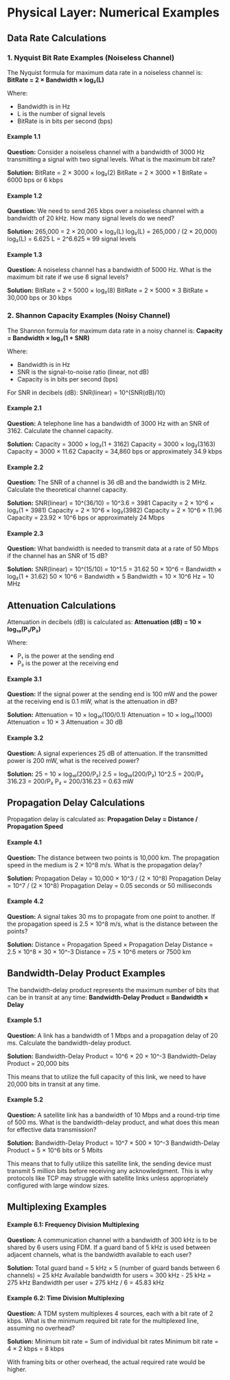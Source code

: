# Physical Layer: Numerical Examples

## Data Rate Calculations

### 1. Nyquist Bit Rate Examples (Noiseless Channel)

The Nyquist formula for maximum data rate in a noiseless channel is:
**BitRate = 2 × Bandwidth × log₂(L)**

Where:
- Bandwidth is in Hz
- L is the number of signal levels
- BitRate is in bits per second (bps)

#### Example 1.1
**Question:** Consider a noiseless channel with a bandwidth of 3000 Hz transmitting a signal with two signal levels. What is the maximum bit rate?

**Solution:**
BitRate = 2 × 3000 × log₂(2)
BitRate = 2 × 3000 × 1
BitRate = 6000 bps or 6 kbps

#### Example 1.2
**Question:** We need to send 265 kbps over a noiseless channel with a bandwidth of 20 kHz. How many signal levels do we need?

**Solution:**
265,000 = 2 × 20,000 × log₂(L)
log₂(L) = 265,000 / (2 × 20,000)
log₂(L) = 6.625
L = 2^6.625 ≈ 99 signal levels

#### Example 1.3
**Question:** A noiseless channel has a bandwidth of 5000 Hz. What is the maximum bit rate if we use 8 signal levels?

**Solution:**
BitRate = 2 × 5000 × log₂(8)
BitRate = 2 × 5000 × 3
BitRate = 30,000 bps or 30 kbps

### 2. Shannon Capacity Examples (Noisy Channel)

The Shannon formula for maximum data rate in a noisy channel is:
**Capacity = Bandwidth × log₂(1 + SNR)**

Where:
- Bandwidth is in Hz
- SNR is the signal-to-noise ratio (linear, not dB)
- Capacity is in bits per second (bps)

For SNR in decibels (dB): SNR(linear) = 10^(SNR(dB)/10)

#### Example 2.1
**Question:** A telephone line has a bandwidth of 3000 Hz with an SNR of 3162. Calculate the channel capacity.

**Solution:**
Capacity = 3000 × log₂(1 + 3162)
Capacity = 3000 × log₂(3163)
Capacity = 3000 × 11.62
Capacity = 34,860 bps or approximately 34.9 kbps

#### Example 2.2
**Question:** The SNR of a channel is 36 dB and the bandwidth is 2 MHz. Calculate the theoretical channel capacity.

**Solution:**
SNR(linear) = 10^(36/10) = 10^3.6 = 3981
Capacity = 2 × 10^6 × log₂(1 + 3981)
Capacity = 2 × 10^6 × log₂(3982)
Capacity = 2 × 10^6 × 11.96
Capacity = 23.92 × 10^6 bps or approximately 24 Mbps

#### Example 2.3
**Question:** What bandwidth is needed to transmit data at a rate of 50 Mbps if the channel has an SNR of 15 dB?

**Solution:**
SNR(linear) = 10^(15/10) = 10^1.5 = 31.62
50 × 10^6 = Bandwidth × log₂(1 + 31.62)
50 × 10^6 = Bandwidth × 5
Bandwidth = 10 × 10^6 Hz = 10 MHz

## Attenuation Calculations

Attenuation in decibels (dB) is calculated as:
**Attenuation (dB) = 10 × log₁₀(P₁/P₂)**

Where:
- P₁ is the power at the sending end
- P₂ is the power at the receiving end

#### Example 3.1
**Question:** If the signal power at the sending end is 100 mW and the power at the receiving end is 0.1 mW, what is the attenuation in dB?

**Solution:**
Attenuation = 10 × log₁₀(100/0.1)
Attenuation = 10 × log₁₀(1000)
Attenuation = 10 × 3
Attenuation = 30 dB

#### Example 3.2
**Question:** A signal experiences 25 dB of attenuation. If the transmitted power is 200 mW, what is the received power?

**Solution:**
25 = 10 × log₁₀(200/P₂)
2.5 = log₁₀(200/P₂)
10^2.5 = 200/P₂
316.23 = 200/P₂
P₂ = 200/316.23 = 0.63 mW

## Propagation Delay Calculations

Propagation delay is calculated as:
**Propagation Delay = Distance / Propagation Speed**

#### Example 4.1
**Question:** The distance between two points is 10,000 km. The propagation speed in the medium is 2 × 10^8 m/s. What is the propagation delay?

**Solution:**
Propagation Delay = 10,000 × 10^3 / (2 × 10^8)
Propagation Delay = 10^7 / (2 × 10^8)
Propagation Delay = 0.05 seconds or 50 milliseconds

#### Example 4.2
**Question:** A signal takes 30 ms to propagate from one point to another. If the propagation speed is 2.5 × 10^8 m/s, what is the distance between the points?

**Solution:**
Distance = Propagation Speed × Propagation Delay
Distance = 2.5 × 10^8 × 30 × 10^-3
Distance = 7.5 × 10^6 meters or 7500 km

## Bandwidth-Delay Product Examples

The bandwidth-delay product represents the maximum number of bits that can be in transit at any time:
**Bandwidth-Delay Product = Bandwidth × Delay**

#### Example 5.1
**Question:** A link has a bandwidth of 1 Mbps and a propagation delay of 20 ms. Calculate the bandwidth-delay product.

**Solution:**
Bandwidth-Delay Product = 10^6 × 20 × 10^-3
Bandwidth-Delay Product = 20,000 bits

This means that to utilize the full capacity of this link, we need to have 20,000 bits in transit at any time.

#### Example 5.2
**Question:** A satellite link has a bandwidth of 10 Mbps and a round-trip time of 500 ms. What is the bandwidth-delay product, and what does this mean for effective data transmission?

**Solution:**
Bandwidth-Delay Product = 10^7 × 500 × 10^-3
Bandwidth-Delay Product = 5 × 10^6 bits or 5 Mbits

This means that to fully utilize this satellite link, the sending device must transmit 5 million bits before receiving any acknowledgment. This is why protocols like TCP may struggle with satellite links unless appropriately configured with large window sizes.

## Multiplexing Examples

#### Example 6.1: Frequency Division Multiplexing
**Question:** A communication channel with a bandwidth of 300 kHz is to be shared by 6 users using FDM. If a guard band of 5 kHz is used between adjacent channels, what is the bandwidth available to each user?

**Solution:**
Total guard band = 5 kHz × 5 (number of guard bands between 6 channels) = 25 kHz
Available bandwidth for users = 300 kHz - 25 kHz = 275 kHz
Bandwidth per user = 275 kHz / 6 = 45.83 kHz

#### Example 6.2: Time Division Multiplexing
**Question:** A TDM system multiplexes 4 sources, each with a bit rate of 2 kbps. What is the minimum required bit rate for the multiplexed line, assuming no overhead?

**Solution:**
Minimum bit rate = Sum of individual bit rates
Minimum bit rate = 4 × 2 kbps = 8 kbps

With framing bits or other overhead, the actual required rate would be higher.

